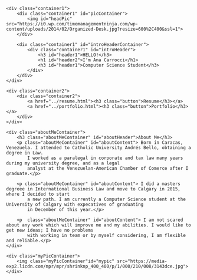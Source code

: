 <!DOCTYPE html>
<html>
<head>
    <meta charset="utf-8" />
    <title>Ana's Profile</title>
    <link href="css/style.css" rel="stylesheet"/>
</head>

<body>

    <div class="container1">
        <div class="container1" id="picContainer">
            <img id="headPic" src="https://i0.wp.com/timemanagementninja.com/wp-content/uploads/2014/02/Organized-Desk.jpg?resize=600%2C400&ssl=1">
        </div>

        <div class="container1" id="introHeaderContainer">
            <div class="container1" id="introHeader">
                <h3 id="header1">HELLO!</h3>
                <h1 id="header2">I'm Ana Carrocci</h1>
                <h3 id="header1">Computer Science Student</h3>
            </div>
        </div>
    </div>

    <div class="container2">
        <div class="container2">
            <a href="../resume.html"><h3 class="button">Resume</h3></a>
            <a href="../portfolio.html"><h3 class="button">Portfolio</h3></a>
        </div>
    </div>

    <div class="aboutMeContainer">
        <h3 class="aboutMeContainer" id="aboutHeader">About Me</h3>
        <p class="aboutMeContainer" id="aboutContent"> Born in Caracas, Venezuela. I attended to Catholic University Andrés Bello, obtaining a degree in Law.
            I worked as a paralegal in corporate and tax law many years during my university degree, and as a legal
            analyst at the Venezuelan-American Chamber of Comerce after I graduate.</p>

        <p class="aboutMeContainer" id="aboutContent"> I did a masters degreee in International Business Law and move to Calgary in 2015, where I decided to start
            a new path. I am currently a Computer Science student at the University of Calgary with expecatives of graduating
            in December of this year.</p>

        <p  class="aboutMeContainer" id="aboutContent"> I am not scared about any work which will improve me and my abilities. I would like to get new ideas; I have no problems
            with working in team or by myself considering, I am flexible and reliable.</p>
    </div>

    <div class="myPicContainer">
        <img class="myPicContainer"id="mypic" src="https://media-exp2.licdn.com/mpr/mpr/shrinknp_400_400/p/1/000/210/008/3143dce.jpg">
    </div>

</body>
</html>
